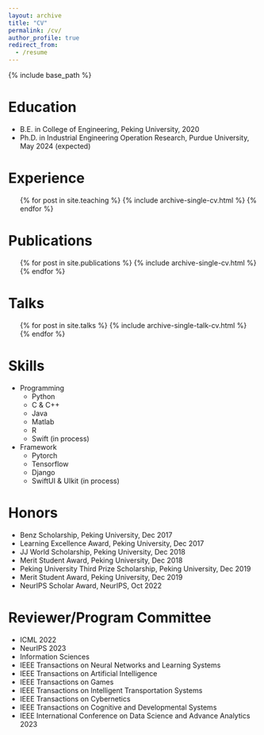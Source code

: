 ```yaml
---
layout: archive
title: "CV"
permalink: /cv/
author_profile: true
redirect_from:
  - /resume
---
```


{% include base_path %}

Education
======
* B.E. in College of Engineering, Peking University, 2020
* Ph.D. in Industrial Engineering Operation Research, Purdue University, May 2024 (expected)

Experience
======
  <ul>{% for post in site.teaching %}
    {% include archive-single-cv.html %}
  {% endfor %}</ul>

Publications
======
  <ul>{% for post in site.publications %}
    {% include archive-single-cv.html %}
  {% endfor %}</ul>
  
Talks
======
  <ul>{% for post in site.talks %}
    {% include archive-single-talk-cv.html %}
  {% endfor %}</ul>
  
Skills
======
* Programming
  * Python
  * C & C++
  * Java
  * Matlab
  * R
  * Swift (in process)
* Framework
  * Pytorch
  * Tensorflow
  * Django
  * SwiftUI & UIkit (in process)

Honors
======
* Benz Scholarship, Peking University, Dec 2017
* Learning Excellence Award, Peking University, Dec 2017
* JJ World Scholarship, Peking University, Dec 2018
* Merit Student Award, Peking University, Dec 2018
* Peking University Third Prize Scholarship, Peking University, Dec 2019
* Merit Student Award, Peking University, Dec 2019
* NeurIPS Scholar Award, NeurIPS, Oct 2022

Reviewer/Program Committee
======
* ICML 2022
* NeurIPS 2023
* Information Sciences
* IEEE Transactions on Neural Networks and Learning Systems
* IEEE Transactions on Artificial Intelligence
* IEEE Transactions on Games
* IEEE Transactions on Intelligent Transportation Systems
* IEEE Transactions on Cybernetics
* IEEE Transactions on Cognitive and Developmental Systems
* IEEE International Conference on Data Science and Advance Analytics 2023